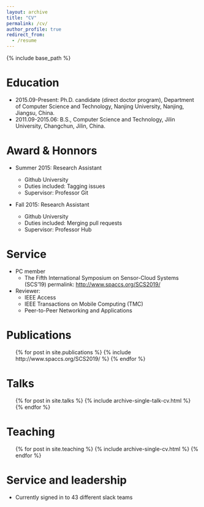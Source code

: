 ```yaml
---
layout: archive
title: "CV"
permalink: /cv/
author_profile: true
redirect_from:
  - /resume
---
```


{% include base_path %}

Education
======
* 2015.09-Present: Ph.D. candidate (direct doctor program),  Department of Computer Science and Technology, Nanjing University,       Nanjing, Jiangsu, China.
* 2011.09-2015.06: B.S., Computer Science and Technology, Jilin University, Changchun, Jilin, China.

Award & Honnors
======
* Summer 2015: Research Assistant
  * Github University
  * Duties included: Tagging issues
  * Supervisor: Professor Git

* Fall 2015: Research Assistant
  * Github University
  * Duties included: Merging pull requests
  * Supervisor: Professor Hub
  
Service
======
* PC member
  * The Fifth International Symposium on Sensor-Cloud Systems (SCS’19)
    permalink: http://www.spaccs.org/SCS2019/
* Reviewer:
  *  IEEE Access
  *  IEEE Transactions on Mobile Computing (TMC)
  *  Peer-to-Peer Networking and Applications

Publications
======
  <ul>{% for post in site.publications %}
    {% include http://www.spaccs.org/SCS2019/ %}
  {% endfor %}</ul>
  
Talks
======
  <ul>{% for post in site.talks %}
    {% include archive-single-talk-cv.html %}
  {% endfor %}</ul>
  
Teaching
======
  <ul>{% for post in site.teaching %}
    {% include archive-single-cv.html %}
  {% endfor %}</ul>
  
Service and leadership
======
* Currently signed in to 43 different slack teams
